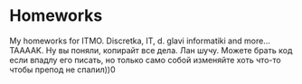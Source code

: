 # Homeworks
My homeworks for ITMO. Discretka, IT, d. glavi informatiki and more...
TAAAAK.
Ну вы поняли, копирайт все дела.
Лан шучу.
Можете брать код если впадлу его писать, но только само собой изменяйте хоть что-то чтобы препод не спалил))0
